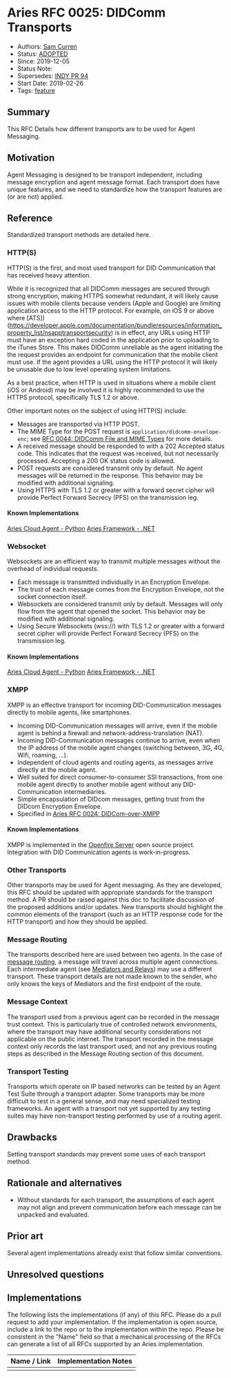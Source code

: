 # Aries RFC 0025: DIDComm Transports

- Authors: [Sam Curren](mailto:sam@sovrin.org)
- Status: [ADOPTED](/README.md#adopted)
- Since: 2019-12-05
- Status Note:  
- Supersedes: [INDY PR 94](https://github.com/hyperledger/indy-hipe/pull/94)
- Start Date: 2019-02-26
- Tags: [feature](/tags.md#feature)

## Summary

This RFC Details how different transports are to be used for Agent Messaging.

## Motivation

Agent Messaging is designed to be transport independent, including message encryption and agent message format. Each transport does have unique features, and we need to standardize how the transport features are (or are not) applied.

## Reference

Standardized transport methods are detailed here.

### HTTP(S)

HTTP(S) is the first, and most used transport for DID Communication that has received heavy attention. 

While it is recognized that all DIDComm messages are secured through strong encryption, making HTTPS somewhat redundant, it will likely cause issues with mobile clients because venders (Apple and Google) are limiting application access to the HTTP protocol. For example, on iOS 9 or above where [ATS])(https://developer.apple.com/documentation/bundleresources/information_property_list/nsapptransportsecurity) is in effect, any URLs using HTTP must have an exception hard coded in the application prior to uploading to the iTunes Store. This makes DIDComm unreliable as the agent initiating the the request provides an endpoint for communication that the mobile client must use. If the agent provides a URL using the HTTP protocol it will likely be unusable due to low level operating system limitations.

As a best practice, when HTTP is used in situations where a mobile client (iOS or Android) may be involved it is highly recommended to use the HTTPS protocol, specifically TLS 1.2 or above. 

Other important notes on the subject of using HTTP(S) include:

- Messages are transported via HTTP POST.
- The MIME Type for the POST request is `application/didcomm-envelope-enc`; see [RFC 0044: DIDComm File and MIME Types](../0044-didcomm-file-and-mime-types/README.md) for more details.
- A received message should be responded to with a 202 Accepted status code. This indicates that the request was received, but not necessarily processed. Accepting a 200 OK status code is allowed.
- POST requests are considered transmit only by default. No agent messages will be returned in the response. This behavior may be modified with additional signaling.
- Using HTTPS with TLS 1.2 or greater with a forward secret cipher will provide Perfect Forward Secrecy (PFS) on the transmission leg.

#### Known Implementations

[Aries Cloud Agent - Python](https://github.com/hyperledger/aries-cloudagent-python)
[Aries Framework - .NET](https://github.com/hyperledger/aries-framework-dotnet)

### Websocket

Websockets are an efficient way to transmit multiple messages without the overhead of individual requests.

- Each message is transmitted individually in an Encryption Envelope.
- The trust of each message comes from the Encryption Envelope, not the socket connection itself.
- Websockets are considered transmit only by default. Messages will only flow from the agent that opened the socket. This behavior may be modified with additional signaling.
- Using Secure Websockets (wss://) with TLS 1.2 or greater with a forward secret cipher will provide Perfect Forward Secrecy (PFS) on the transmission leg.

#### Known Implementations

[Aries Cloud Agent - Python](https://github.com/hyperledger/aries-cloudagent-python)
[Aries Framework - .NET](https://github.com/hyperledger/aries-framework-dotnet)

### XMPP

XMPP is an effective transport for incoming DID-Communication messages directly to mobile agents, like smartphones.

- Incoming DID-Communication messages will arrive, even if the mobile agent is behind a firewall and network-address-translation (NAT).
- Incoming DID-Communication messages continue to arrive, even when the IP address of the mobile agent changes (switching between, 3G, 4G, Wifi, roaming, ...).
- Independent of cloud agents and routing agents, as messages arrive directly at the mobile agent.
- Well suited for direct consumer-to-consumer SSI transactions, from one mobile agent directly to another mobile agent without any DID-Communication intermediaries.
- Simple encapsulation of DIDcom messages, getting trust from the DIDcom Encryption Envelope.
- Specified in [Aries RFC 0024: DIDCom-over-XMPP](https://github.com/hyperledger/aries-rfcs/tree/main/features/0024-didcomm-over-xmpp)

#### Known Implementations

XMPP is implemented in the [Openfire Server](https://www.igniterealtime.org/projects/openfire/) open source project. Integration with DID Communication agents is work-in-progress.

### Other Transports

Other transports may be used for Agent messaging. As they are developed, this RFC should be updated with appropriate standards for the transport method. A PR should be raised against this doc to facilitate discussion of the proposed additions and/or updates. New transports should highlight the common elements of the transport (such as an HTTP response code for the HTTP transport) and how they should be applied.

### Message Routing

The transports described here are used between two agents. In the case of [message routing](../../concepts/0094-cross-domain-messaging/README.md), a message will travel across multiple agent connections. Each intermediate agent (see [Mediators and Relays](../../concepts/0046-mediators-and-relays/README.md)) may use a different transport. These transport details are not made known to the sender, who only knows the keys of Mediators and the first endpoint of the route.

### Message Context

The transport used from a previous agent can be recorded in the message trust context. This is particularly true of controlled network environments, where the transport may have additional security considerations not applicable on the public internet. The transport recorded in the message context only records the last transport used, and not any previous routing steps as described in the Message Routing section of this document.

### Transport Testing

Transports which operate on IP based networks can be tested by an Agent Test Suite through a transport adapter. Some transports may be more difficult to test in a general sense, and may need specialized testing frameworks. An agent with a transport not yet supported by any testing suites may have non-transport testing performed by use of a routing agent.

## Drawbacks

Setting transport standards may prevent some uses of each transport method.

## Rationale and alternatives

- Without standards for each transport, the assumptions of each agent may not align and prevent communication before each message can be unpacked and evaluated.

## Prior art

Several agent implementations already exist that follow similar conventions.

## Unresolved questions

## Implementations

The following lists the implementations (if any) of this RFC. Please do a pull request to add your implementation. If the implementation is open source, include a link to the repo or to the implementation within the repo. Please be consistent in the "Name" field so that a mechanical processing of the RFCs can generate a list of all RFCs supported by an Aries implementation.

Name / Link | Implementation Notes
--- | ---
 |  |
